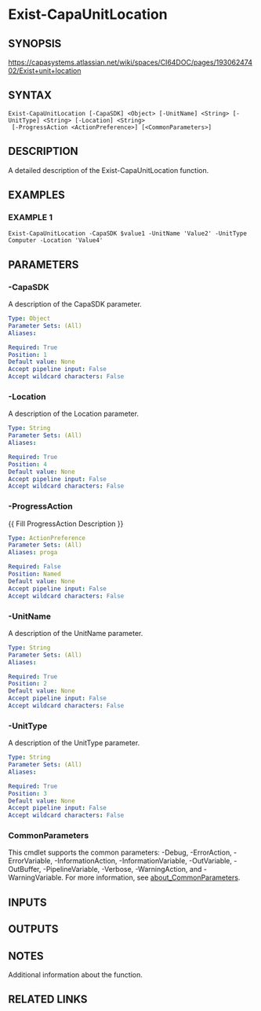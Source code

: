 # Exist-CapaUnitLocation

## SYNOPSIS
https://capasystems.atlassian.net/wiki/spaces/CI64DOC/pages/19306247402/Exist+unit+location

## SYNTAX

```
Exist-CapaUnitLocation [-CapaSDK] <Object> [-UnitName] <String> [-UnitType] <String> [-Location] <String>
 [-ProgressAction <ActionPreference>] [<CommonParameters>]
```

## DESCRIPTION
A detailed description of the Exist-CapaUnitLocation function.

## EXAMPLES

### EXAMPLE 1
```
Exist-CapaUnitLocation -CapaSDK $value1 -UnitName 'Value2' -UnitType Computer -Location 'Value4'
```

## PARAMETERS

### -CapaSDK
A description of the CapaSDK parameter.

```yaml
Type: Object
Parameter Sets: (All)
Aliases:

Required: True
Position: 1
Default value: None
Accept pipeline input: False
Accept wildcard characters: False
```

### -Location
A description of the Location parameter.

```yaml
Type: String
Parameter Sets: (All)
Aliases:

Required: True
Position: 4
Default value: None
Accept pipeline input: False
Accept wildcard characters: False
```

### -ProgressAction
{{ Fill ProgressAction Description }}

```yaml
Type: ActionPreference
Parameter Sets: (All)
Aliases: proga

Required: False
Position: Named
Default value: None
Accept pipeline input: False
Accept wildcard characters: False
```

### -UnitName
A description of the UnitName parameter.

```yaml
Type: String
Parameter Sets: (All)
Aliases:

Required: True
Position: 2
Default value: None
Accept pipeline input: False
Accept wildcard characters: False
```

### -UnitType
A description of the UnitType parameter.

```yaml
Type: String
Parameter Sets: (All)
Aliases:

Required: True
Position: 3
Default value: None
Accept pipeline input: False
Accept wildcard characters: False
```

### CommonParameters
This cmdlet supports the common parameters: -Debug, -ErrorAction, -ErrorVariable, -InformationAction, -InformationVariable, -OutVariable, -OutBuffer, -PipelineVariable, -Verbose, -WarningAction, and -WarningVariable. For more information, see [about_CommonParameters](http://go.microsoft.com/fwlink/?LinkID=113216).

## INPUTS

## OUTPUTS

## NOTES
Additional information about the function.

## RELATED LINKS
